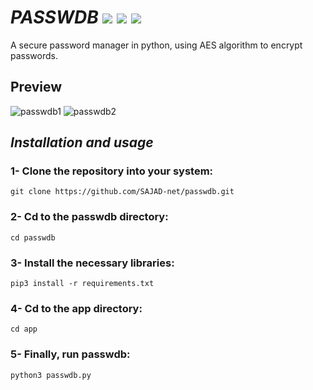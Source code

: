 # *PASSWDB*     <img src="https://img.shields.io/badge/License-GPLv3-blue"></img>  <img src="https://img.shields.io/badge/python-up%20to%20date-red">   </img> <img src="https://img.shields.io/badge/version-0.8-yellow"></img>
A secure password manager in python, using AES algorithm to encrypt passwords.

## Preview
![passwdb1](https://github.com/SAJAD-net/passwdb/assets/71703544/9e76ab1f-5121-423c-821d-53ca450c4a9f)
![passwdb2](https://github.com/SAJAD-net/passwdb/assets/71703544/9437efb9-69f6-4db4-ad91-9d4b10985ff6)

## *Installation and usage*

### 1- Clone the repository into your system:</br>
	git clone https://github.com/SAJAD-net/passwdb.git
 
### 2- Cd to the passwdb directory:
 	cd passwdb
### 3- Install the necessary libraries:
 	pip3 install -r requirements.txt
### 4- Cd to the app directory:
 	cd app
### 5- Finally, run passwdb:
 	python3 passwdb.py
